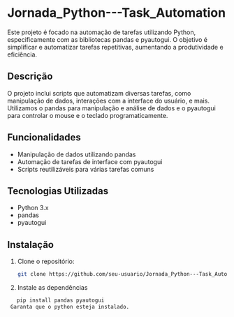 # Jornada_Python---Task_Automation

Este projeto é focado na automação de tarefas utilizando Python, especificamente com as bibliotecas pandas e pyautogui. O objetivo é simplificar e automatizar tarefas repetitivas, aumentando a produtividade e eficiência.

## Descrição

O projeto inclui scripts que automatizam diversas tarefas, como manipulação de dados, interações com a interface do usuário, e mais. Utilizamos o pandas para manipulação e análise de dados e o pyautogui para controlar o mouse e o teclado programaticamente.

## Funcionalidades

- Manipulação de dados utilizando pandas
- Automação de tarefas de interface com pyautogui
- Scripts reutilizáveis para várias tarefas comuns

## Tecnologias Utilizadas

- Python 3.x
- pandas
- pyautogui

## Instalação

1. Clone o repositório:
   ```bash
   git clone https://github.com/seu-usuario/Jornada_Python---Task_Automation.git

2. Instale as dependências
```bash
   pip install pandas pyautogui
 Garanta que o python esteja instalado.
 
